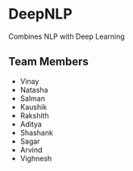 # DeepNLP
Combines NLP with Deep Learning 

## Team Members
* Vinay 
* Natasha
* Salman
* Kaushik
* Rakshith
* Aditya
* Shashank
* Sagar
* Arvind
* Vighnesh